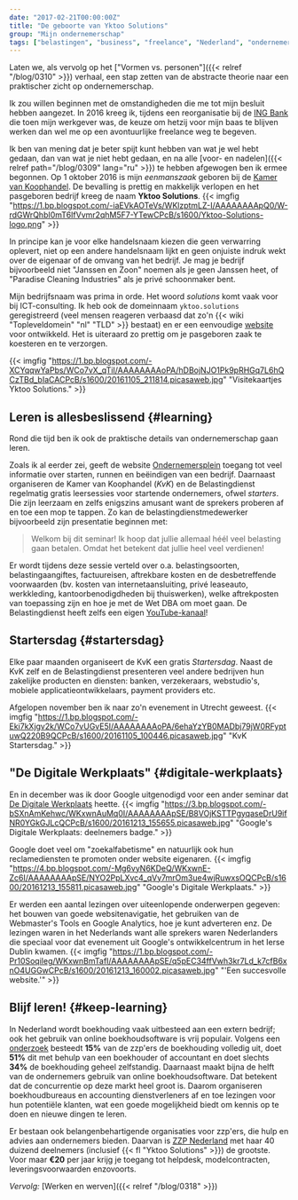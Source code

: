 ```yaml
---
date: "2017-02-21T00:00:00Z"
title: "De geboorte van Yktoo Solutions"
group: "Mijn ondernemerschap"
tags: ["belastingen", "business", "freelance", "Nederland", "ondernemerschap", "werk", "Yktoo Solutions"]
---
```


Laten we, als vervolg op het ["Vormen vs. personen"]({{< relref "/blog/0310" >}}) verhaal, een stap zetten van de abstracte theorie naar een praktischer zicht op ondernemerschap.

Ik zou willen beginnen met de omstandigheden die me tot mijn besluit hebben aangezet. In 2016 kreeg ik, tijdens een reorganisatie bij de [ING Bank](http://www.ing.com/) die toen mijn werkgever was, de keuze om hetzij voor mijn baas te blijven werken dan wel me op een avontuurlijke freelance weg te begeven.

<!--more-->

<!-- {{< imgfig "https://1.bp.blogspot.com/-XCYqqwYaPbs/WCo7vX_qTiI/AAAAAAAAoPA/hDBojNJO1Pk9pRHGq7L6hQCzTBd_bIaCACPcB/s1600/20161105_211814.picasaweb.jpg" >}} -->

Ik ben van mening dat je beter spijt kunt hebben van wat je wel hebt gedaan, dan van wat je niet hebt gedaan, en na alle [voor- en nadelen]({{< relref path="/blog/0309" lang="ru" >}}) te hebben afgewogen ben ik ermee begonnen. Op 1 oktober 2016 is mijn *eenmanszaak* geboren bij de [Kamer van Koophandel](https://www.kvk.nl/). De bevalling is prettig en makkelijk verlopen en het pasgeboren bedrijf kreeg de naam **Yktoo Solutions**.
{{< imgfig "https://1.bp.blogspot.com/-iaEVkAOTeVs/WKlzptmLZ-I/AAAAAAAApQ0/W-rdGWrQhbI0mT6IfVvmr2qhM5F7-YTewCPcB/s1600/Yktoo-Solutions-logo.png" >}}

In principe kan je voor elke handelsnaam kiezen die geen verwarring oplevert, niet op een andere handelsnaam lijkt en geen onjuiste indruk wekt over de eigenaar of de omvang van het bedrijf. Je mag je bedrijf bijvoorbeeld niet "Janssen en Zoon" noemen als je geen Janssen heet, of "Paradise Cleaning Industries" als je privé schoonmaker bent.

Mijn bedrijfsnaam was prima in orde. Het woord *solutions* komt vaak voor bij ICT-consulting. Ik heb ook de domeinnaam `yktoo.solutions` geregistreerd (veel mensen reageren verbaasd dat zo'n {{< wiki "Topleveldomein" "nl" "TLD" >}} bestaat) en er een eenvoudige [website](https://www.yktoo.solutions/) voor ontwikkeld. Het is uiteraard zo prettig om je pasgeboren zaak te koesteren en te verzorgen.

{{< imgfig "https://1.bp.blogspot.com/-XCYqqwYaPbs/WCo7vX_qTiI/AAAAAAAAoPA/hDBojNJO1Pk9pRHGq7L6hQCzTBd_bIaCACPcB/s1600/20161105_211814.picasaweb.jpg" "Visitekaartjes Yktoo Solutions." >}}

## Leren is allesbeslissend {#learning}

Rond die tijd ben ik ook de praktische details van ondernemerschap gaan leren.

Zoals ik al eerder zei,  geeft de website [Ondernemersplein](http://www.ondernemersplein.nl/) toegang tot veel informatie over starten, runnen en beëindigen van een bedrijf. Daarnaast organiseren de Kamer van Koophandel (*KvK*) en de Belastingdienst regelmatig gratis leersessies voor startende ondernemers, ofwel *starters*. Die zijn leerzaam en zelfs enigszins amusant want de sprekers proberen af en toe een mop te tappen. Zo kan de belastingdienstmedewerker bijvoorbeeld zijn presentatie beginnen met:

> Welkom bij dit seminar! Ik hoop dat jullie allemaal héél veel belasting gaan betalen. Omdat het betekent dat jullie heel veel verdienen!

Er wordt tijdens deze sessie verteld over o.a. belastingsoorten, belastingaangiftes, factuureisen, aftrekbare kosten en de desbetreffende voorwaarden (bv. kosten van internetaansluiting, privé leaseauto, werkkleding, kantoorbenodigdheden bij thuiswerken), welke aftrekposten van toepassing zijn en hoe je met de Wet DBA om moet gaan. De Belastingdienst heeft zelfs een eigen [YouTube-kanaal](https://www.youtube.com/user/BelastingdienstVideo)!

## Startersdag {#startersdag}

Elke paar maanden organiseert de KvK een gratis *Startersdag*. Naast de KvK zelf en de Belastingdienst presenteren veel andere bedrijven hun zakelijke producten en diensten: banken, verzekeraars, webstudio's, mobiele applicatieontwikkelaars, payment providers etc.

Afgelopen november ben ik naar zo'n evenement in Utrecht geweest.
{{< imgfig "https://1.bp.blogspot.com/-Eki7kXjgv2k/WCo7vUGvE5I/AAAAAAAAoPA/6ehaYzYB0MADbj79jW0RFyptuwQ220B9QCPcB/s1600/20161105_100446.picasaweb.jpg" "KvK Startersdag." >}}

## "De Digitale Werkplaats" {#digitale-werkplaats}

En in december was ik door Google uitgenodigd voor een ander seminar dat [De Digitale Werkplaats](https://digitalewerkplaats.withgoogle.com/) heette.
{{< imgfig "https://3.bp.blogspot.com/-bSXnAmKehwc/WKxwnAuMq0I/AAAAAAAApSE/B8VOjKSTTPgyqaseDrU9ifNR0YGkGJLcQCPcB/s1600/20161213_155655.picasaweb.jpg" "Google's Digitale Werkplaats: deelnemers badge." >}}

Google doet veel om "zoekalfabetisme" en natuurlijk ook hun reclamediensten te promoten onder website eigenaren.
{{< imgfig "https://4.bp.blogspot.com/-Mg6vyN6KDeQ/WKxwnE-Zc6I/AAAAAAAApSE/NYO2PpLXvc4_qVy7mrOm3ue4wjRuwxsOQCPcB/s1600/20161213_155811.picasaweb.jpg" "Google's Digitale Werkplaats." >}}

Er werden een aantal lezingen over uiteenlopende onderwerpen gegeven: het bouwen van goede websitenavigatie, het gebruiken van de Webmaster's Tools en Google Analytics, hoe je kunt adverteren enz. De lezingen waren in het Nederlands want alle sprekers waren Nederlanders die speciaal voor dat evenement uit Google's ontwikkelcentrum in het Ierse Dublin kwamen.
{{< imgfig "https://1.bp.blogspot.com/-Pr10Soqileg/WKxwnBmTafI/AAAAAAAApSE/q5pEC34ffVwh3kr7Ld_k7cfB6xnO4UGGwCPcB/s1600/20161213_160002.picasaweb.jpg" "'Een succesvolle website.'" >}}

## Blijf leren! {#keep-learning}

In Nederland wordt boekhouding vaak uitbesteed aan een extern bedrijf; ook het gebruik van online boekhoudsoftware is vrij populair. Volgens een [onderzoek](https://infogr.am/2ee6f09c-e346-405f-b4c0-3d511d5d3ab7) besteedt **15%** van de zzp'ers de boekhouding volledig uit, doet **51%** dit met behulp van een boekhouder of accountant en doet slechts **34%** de boekhouding geheel zelfstandig. Daarnaast maakt bijna de helft van de ondernemers gebruik van online boekhoudsoftware. Dat betekent dat de concurrentie op deze markt heel groot is. Daarom organiseren boekhoudbureaus en accounting dienstverleners af en toe lezingen voor hun potentiële klanten, wat een goede mogelijkheid biedt om kennis op te doen en nieuwe dingen te leren.

Er bestaan ook belangenbehartigende organisaties voor zzp'ers, die hulp en advies aan ondernemers bieden. Daarvan is [ZZP Nederland](https://www.zzp-nederland.nl/) met haar 40 duizend deelnemers (inclusief {{< fl "Yktoo Solutions" >}}) de grootste. Voor maar **€20** per jaar krijg je toegang tot helpdesk, modelcontracten, leveringsvoorwaarden enzovoorts.

*Vervolg:* [Werken en werven]({{< relref "/blog/0318" >}})

